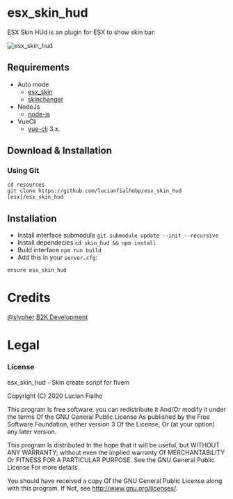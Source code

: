 # esx_skin_hud

ESX Skin HUd  is an plugin for ESX to show skin bar:

![esx_skin_hud](https://media.discordapp.net/attachments/752611239988822027/763829153266401300/unknown.png?width=1110&height=703)

## Requirements

* Auto mode
    - [esx_skin](https://github.com/esx-framework/esx_skin)
    - [skinchanger](https://github.com/esx-framework/skinchanger)
* NodeJs
    - [node-js](https://nodejs.org/en/)
* VueCli
    - [vue-cli](https://cli.vuejs.org/) 3.x.

## Download & Installation

### Using Git
```
cd resources
git clone https://github.com/lucianfialhobp/esx_skin_hud [esx]/esx_skin_hud
```

## Installation
- Install interface submodule `git submodule update --init --recursive`
- Install dependecies `cd skin_hud && npm install`
- Build interface `npm run build`
- Add this in your `server.cfg`:

```
ensure esx_skin_hud
```

# Credits
[@slypher](https://github.com/Slypher)
[B2K Development](https://discord.gg/b2kdev)

# Legal
### License
esx_skin_hud - Skin create script for fivem

Copyright (C) 2020 Lucian Fialho

This program Is free software: you can redistribute it And/Or modify it under the terms Of the GNU General Public License As published by the Free Software Foundation, either version 3 Of the License, Or (at your option) any later version.

This program Is distributed In the hope that it will be useful, but WITHOUT ANY WARRANTY; without even the implied warranty Of MERCHANTABILITY Or FITNESS FOR A PARTICULAR PURPOSE. See the GNU General Public License For more details.

You should have received a copy Of the GNU General Public License along with this program. If Not, see http://www.gnu.org/licenses/.
